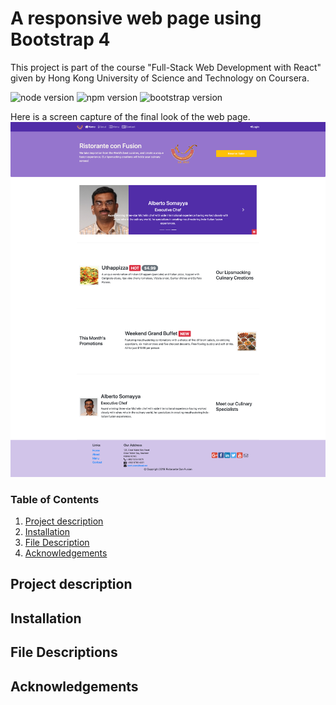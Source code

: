 # A responsive web page using Bootstrap 4

This project is part of the course "Full-Stack Web Development with React" given by Hong Kong University of Science and Technology on Coursera.

![node version](https://img.shields.io/badge/node-v10.15.1-green.svg)
![npm version](https://img.shields.io/badge/npm-v6.4.1-red.svg)
![bootstrap version](https://img.shields.io/badge/bootstrap-v4.3.1-indigo.svg)

Here is a screen capture of the final look of the web page.
![Ristorante con Fusion](https://github.com/gj0706/bootstrap-4/blob/master/img/screencap.png)
### Table of Contents

1. [Project description](#projectdesc)
2. [Installation](#installation)
3. [File Description](#files)
4. [Acknowledgements](#licensing)

## Project description <a name="projectdesc"></a>

## Installation<a name="installation"></a>


## File Descriptions <a name="files"></a>


## Acknowledgements<a name="licensing"></a>

   